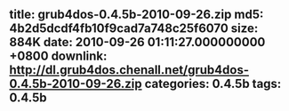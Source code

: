 title: grub4dos-0.4.5b-2010-09-26.zip
md5: 4b2d5dcdf4fb10f9cad7a748c25f6070
size: 884K
date: 2010-09-26 01:11:27.000000000 +0800
downlink: http://dl.grub4dos.chenall.net/grub4dos-0.4.5b-2010-09-26.zip
categories: 0.4.5b
tags: 0.4.5b
---

